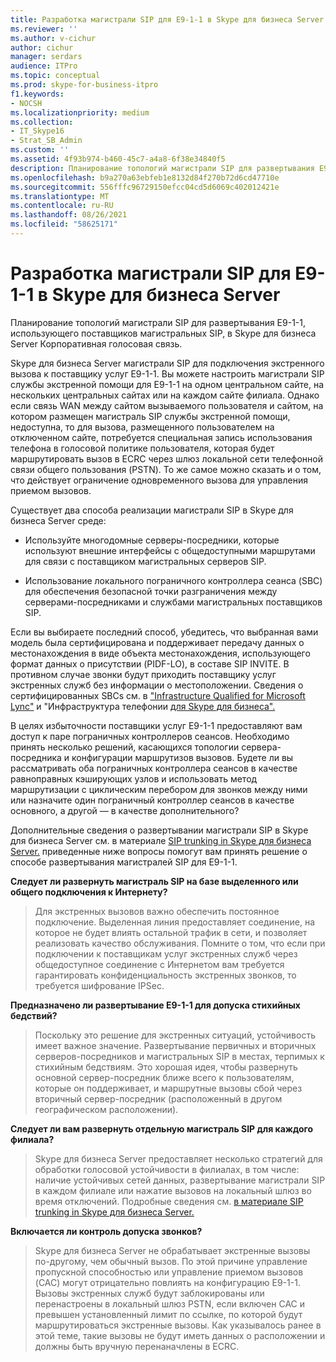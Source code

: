 ```yaml
---
title: Разработка магистрали SIP для E9-1-1 в Skype для бизнеса Server
ms.reviewer: ''
ms.author: v-cichur
author: cichur
manager: serdars
audience: ITPro
ms.topic: conceptual
ms.prod: skype-for-business-itpro
f1.keywords:
- NOCSH
ms.localizationpriority: medium
ms.collection:
- IT_Skype16
- Strat_SB_Admin
ms.custom: ''
ms.assetid: 4f93b974-b460-45c7-a4a8-6f38e34840f5
description: Планирование топологий магистрали SIP для развертывания E9-1-1, использующего поставщиков магистральных SIP, в Skype для бизнеса Server Корпоративная голосовая связь.
ms.openlocfilehash: b9a270a63ebfeb1e8132d84f270b72d6cd47710e
ms.sourcegitcommit: 556fffc96729150efcc04cd5d6069c402012421e
ms.translationtype: MT
ms.contentlocale: ru-RU
ms.lasthandoff: 08/26/2021
ms.locfileid: "58625171"
---
```

# <a name="design-the-sip-trunk-for-e9-1-1-in-skype-for-business-server"></a>Разработка магистрали SIP для E9-1-1 в Skype для бизнеса Server
 
Планирование топологий магистрали SIP для развертывания E9-1-1, использующего поставщиков магистральных SIP, в Skype для бизнеса Server Корпоративная голосовая связь.
  
Skype для бизнеса Server магистрали SIP для подключения экстренного вызова к поставщику услуг E9-1-1. Вы можете настроить магистрали SIP службы экстренной помощи для E9-1-1 на одном центральном сайте, на нескольких центральных сайтах или на каждом сайте филиала. Однако если связь WAN между сайтом вызываемого пользователя и сайтом, на котором размещен магистраль SIP службы экстренной помощи, недоступна, то для вызова, размещенного пользователем на отключенном сайте, потребуется специальная запись использования телефона в голосовой политике пользователя, которая будет маршрутировать вызов в ECRC через шлюз локальной сети телефонной связи общего пользования (PSTN). То же самое можно сказать и о том, что действует ограничение одновременного вызова для управления приемом вызовов.
  
Существует два способа реализации магистрали SIP в Skype для бизнеса Server среде:
  
- Используйте многодомные серверы-посредники, которые используют внешние интерфейсы с общедоступными маршрутами для связи с поставщиком магистральных серверов SIP.
    
- Использование локального пограничного контроллера сеанса (SBC) для обеспечения безопасной точки разграничения между серверами-посредниками и службами магистральных поставщиков SIP.
    
Если вы выбираете последний способ, убедитесь, что выбранная вами модель была сертифицирована и поддерживает передачу данных о местонахождения в виде объекта местонахождения, использующего формат данных о присутствии (PIDF-LO), в составе SIP INVITE. В противном случае звонки будут приходить поставщику услуг экстренных служб без информации о местоположении. Сведения о сертифицированных SBCs см. в ["Infrastructure Qualified for Microsoft Lync"](../../../SfbPartnerCertification/lync-cert/qualified-ip-pbx-gateway.md) и "Инфраструктура телефонии [для Skype для бизнеса".](../../../SfbPartnerCertification/certification/infra-gateways.md) 
  
В целях избыточности поставщики услуг E9-1-1 предоставляют вам доступ к паре пограничных контроллеров сеансов. Необходимо принять несколько решений, касающихся топологии сервера-посредника и конфигурации маршрутизов вызовов. Будете ли вы рассматривать оба пограничных контроллера сеансов в качестве равноправных кэширующих узлов и использовать метод маршрутизации с циклическим перебором для звонков между ними или назначите один пограничный контроллер сеансов в качестве основного, а другой — в качестве дополнительного?
  
Дополнительные сведения о развертывании магистрали SIP в Skype для бизнеса Server см. в материале [SIP trunking in Skype для бизнеса Server.](sip-trunking.md) приведенные ниже вопросы помогут вам принять решение о способе развертывания магистралей SIP для E9-1-1.
  
 **Следует ли развернуть магистраль SIP на базе выделенного или общего подключения к Интернету?**
  
> Для экстренных вызовов важно обеспечить постоянное подключение. Выделенная линия предоставляет соединение, на которое не будет влиять остальной трафик в сети, и позволяет реализовать качество обслуживания. Помните о том, что если при подключении к поставщикам услуг экстренных служб через общедоступное соединение с Интернетом вам требуется гарантировать конфиденциальность экстренных звонков, то требуется шифрование IPSec. 
    
 **Предназначено ли развертывание E9-1-1 для допуска стихийных бедствий?**
  
> Поскольку это решение для экстренных ситуаций, устойчивость имеет важное значение. Развертывание первичных и вторичных серверов-посредников и магистральных SIP в местах, терпимых к стихийным бедствиям. Это хорошая идея, чтобы развернуть основной сервер-посредник ближе всего к пользователям, которые он поддерживает, и маршрутные вызовы сбой через вторичный сервер-посредник (расположенный в другом географическом расположении). 
    
 **Следует ли вам развернуть отдельную магистраль SIP для каждого филиала?**
  
> Skype для бизнеса Server предоставляет несколько стратегий для обработки голосовой устойчивости в филиалах, в том числе: наличие устойчивых сетей данных, развертывание магистрали SIP в каждом филиале или нажатие вызовов на локальный шлюз во время отключений. Подробные сведения см. [в материале SIP trunking in Skype для бизнеса Server.](sip-trunking.md)
    
 **Включается ли контроль допуска звонков?**
  
> Skype для бизнеса Server не обрабатывает экстренные вызовы по-другому, чем обычный вызов. По этой причине управление пропускной способностью или управление приемом вызовов (CAC) могут отрицательно повлиять на конфигурацию E9-1-1. Вызовы экстренных служб будут заблокированы или перенастроены в локальный шлюз PSTN, если включен CAC и превышен установленный лимит по ссылке, по которой будут маршрутироваться экстренные вызовы. Как указывалось ранее в этой теме, такие вызовы не будут иметь данных о расположении и должны быть вручную перенаначлены в ECRC.
